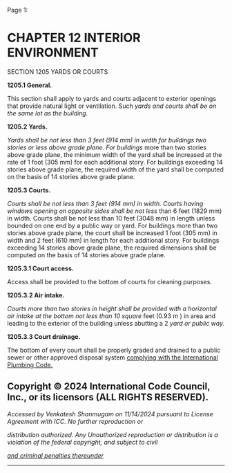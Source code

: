 Page 1:

# CHAPTER 12 INTERIOR ENVIRONMENT

 SECTION 1205
 YARDS OR COURTS


**1205.1 General.**

This section shall apply to yards and courts adjacent to exterior openings that provide natural light or ventilation. Such
_yards and courts shall be on the same lot as the building._

**1205.2 Yards.**

_Yards shall be not less than 3 feet (914 mm) in width for buildings two stories or less above grade plane. For buildings_
more than two stories above grade plane, the minimum width of the yard shall be increased at the rate of 1 foot (305
mm) for each additional story. For buildings exceeding 14 stories above grade plane, the required width of the yard shall
be computed on the basis of 14 stories above grade plane.

**1205.3 Courts.**

_Courts shall be not less than 3 feet (914 mm) in width. Courts having windows opening on opposite sides shall be not less_
than 6 feet (1829 mm) in width. Courts shall be not less than 10 feet (3048 mm) in length unless bounded on one end by
a public way or yard. For buildings more than two stories above grade plane, the court shall be increased 1 foot (305 mm)
in width and 2 feet (610 mm) in length for each additional story. For buildings exceeding 14 stories above grade plane,
the required dimensions shall be computed on the basis of 14 stories above grade plane.


**1205.3.1 Court access.**

Access shall be provided to the bottom of courts for cleaning purposes.

**1205.3.2 Air intake.**


_Courts more than two stories in height shall be provided with a horizontal air intake at the bottom not less than 10 square_
feet (0.93 m ) in area and leading to the exterior of the building unless abutting a 2 _yard or public way._

**1205.3.3 Court drainage.**

The bottom of every court shall be properly graded and drained to a public sewer or other approved disposal system
[complying with the International Plumbing Code.](http://codes.iccsafe.org/#VACC2021P1_Ch35_PromICC_RefStdIPC_21)

## Copyright © 2024 International Code Council, Inc., or its licensors (ALL RIGHTS RESERVED).

_Accessed by Venkatesh Shanmugam on 11/14/2024 pursuant to License Agreement with ICC. No further reproduction or_

_distribution authorized. Any Unauthorized reproduction or distribution is a violation of the federal copyright, and subject to civil_

_[and criminal penalties thereunder](http://codes.iccsafe.org/content/VACC2021P1/chapter-12-interior-environment#VACC2021P1_Ch12_Sec1205)_


-----



